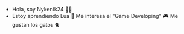 - Hola, soy Nykenik24 👋🏼
-  Estoy aprendiendo Lua 🌙
   Me interesa el "Game Developing" 🎮
   Me gustan los gatos 🐈

<!---
Nykenik24/Nykenik24 is a ✨ special ✨ repository because its `README.md` (this file) appears on your GitHub profile.
You can click the Preview link to take a look at your changes.
--->
